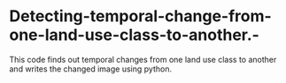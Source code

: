 # Detecting-temporal-change-from-one-land-use-class-to-another.-
This code finds out temporal changes from one land use class to another and writes the changed image using python.
